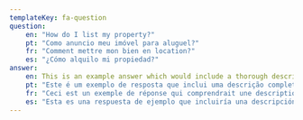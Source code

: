 ```yaml
---
templateKey: fa-question
question:
    en: "How do I list my property?"
    pt: "Como anuncio meu imóvel para aluguel?"
    fr: "Comment mettre mon bien en location?"
    es: "¿Cómo alquilo mi propiedad?"
answer: 
    en: This is an example answer which would include a thorough description of the steps to take and possibly links to further reading and to the contact page.
    pt: "Este é um exemplo de resposta que inclui uma descrição completa das etapas a serem seguidas e possivelmente links para leitura adicional e para a página de contato."
    fr: "Ceci est un exemple de réponse qui comprendrait une description détaillée des étapes à suivre et éventuellement des liens vers des lectures supplémentaires et vers la page de contact."
    es: "Esta es una respuesta de ejemplo que incluiría una descripción detallada de los pasos a seguir y posiblemente enlaces a lecturas adicionales y a la página de contacto."
---
```


